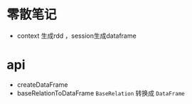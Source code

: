 # 零散笔记
+ context 生成rdd ，session生成dataframe

# api
+ createDataFrame
+ baseRelationToDataFrame  `BaseRelation` 转换成 `DataFrame`